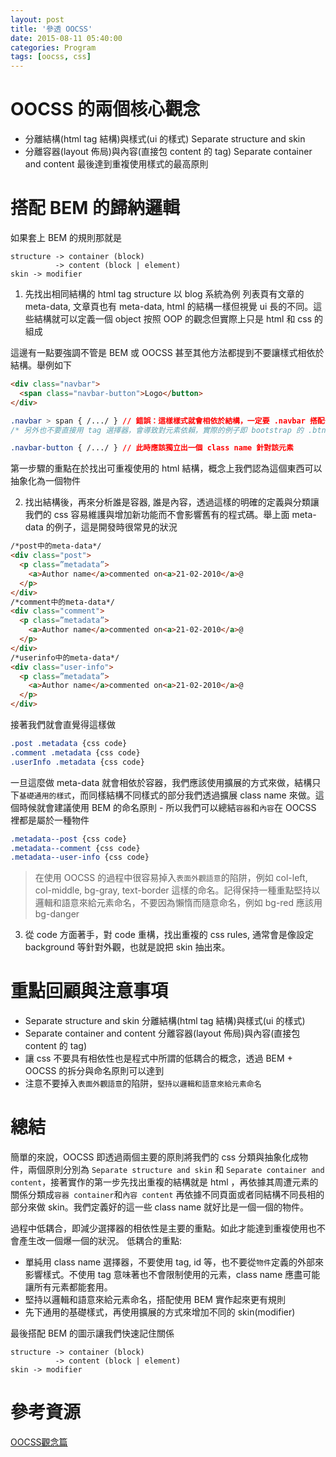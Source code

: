 ```yaml
---
layout: post
title: '參透 OOCSS'
date: 2015-08-11 05:40:00
categories: Program
tags: [oocss, css]
---
```


# OOCSS 的兩個核心觀念

* 分離結構(html tag 結構)與樣式(ui 的樣式)  Separate structure and skin
* 分離容器(layout 佈局)與內容(直接包 content 的 tag) Separate container and content
最後達到重複使用樣式的最高原則
<!--more-->

# 搭配 BEM 的歸納邏輯

如果套上 BEM 的規則那就是

```
structure -> container (block)
          -> content (block | element)
skin -> modifier
```

1. 先找出相同結構的 html tag structure 以 blog 系統為例 列表頁有文章的 meta-data, 文章頁也有 meta-data, html 的結構一樣但視覺 ui 長的不同。這些結構就可以定義一個 object 按照 OOP 的觀念但實際上只是 html 和 css 的組成

這邊有一點要強調不管是 BEM 或 OOCSS 甚至其他方法都提到不要讓樣式相依於結構。舉例如下

~~~html
<div class="navbar">
  <span class="navbar-button">Logo</button>
</div>
~~~

~~~css
.navbar > span { /.../ } // 錯誤：這樣樣式就會相依於結構，一定要 .navbar 搭配子項目 span 才會成立
/* 另外也不要直接用 tag 選擇器，會導致對元素依賴，實際的例子即 bootstrap 的 .btn 可以套用到 a, button 上 */

.navbar-button { /.../ } // 此時應該獨立出一個 class name 針對該元素
~~~

第一步驟的重點在於找出可重複使用的 html 結構，概念上我們認為這個東西可以抽象化為一個物件

2. 找出結構後，再來分析誰是容器, 誰是內容，透過這樣的明確的定義與分類讓我們的 css 容易維護與增加新功能而不會影響舊有的程式碼。舉上面 meta-data 的例子，這是開發時很常見的狀況

~~~html
/*post中的meta-data*/
<div class="post">
  <p class=”metadata”>
    <a>Author name</a>commented on<a>21-02-2010</a>@
  </p>
</div>
/*comment中的meta-data*/
<div class="comment">
  <p class=”metadata”>
    <a>Author name</a>commented on<a>21-02-2010</a>@
  </p>
</div>
/*userinfo中的meta-data*/
<div class="user-info">
  <p class=”metadata”>
    <a>Author name</a>commented on<a>21-02-2010</a>@
  </p>
</div>
~~~

接著我們就會直覺得這樣做

~~~css
.post .metadata {css code}
.comment .metadata {css code}
.userInfo .metadata {css code}
~~~

一旦這麼做 meta-data 就會相依於容器，我們應該使用擴展的方式來做，結構只下`基礎通用的樣式`，而同樣結構不同樣式的部分我們透過擴展 class name 來做。這個時候就會建議使用 BEM 的命名原則 - 所以我們可以總結`容器`和`內容`在 OOCSS 裡都是屬於一種物件

~~~css
.metadata--post {css code}
.metadata--comment {css code}
.metadata--user-info {css code}
~~~

> 在使用 OOCSS 的過程中很容易掉入`表面外觀語意`的陷阱，例如 col-left, col-middle, bg-gray, text-border 這樣的命名。記得保持一種重點堅持以邏輯和語意來給元素命名，不要因為懶惰而隨意命名，例如 bg-red 應該用 bg-danger

3. 從 code 方面著手，對 code 重構，找出重複的 css rules, 通常會是像設定 background 等針對外觀，也就是說把 skin 抽出來。

# 重點回顧與注意事項
* Separate structure and skin 分離結構(html tag 結構)與樣式(ui 的樣式)  
* Separate container and content 分離容器(layout 佈局)與內容(直接包 content 的 tag)
* 讓 css 不要具有相依性也是程式中所謂的低耦合的概念，透過 BEM + OOCSS 的拆分與命名原則可以達到
* 注意不要掉入`表面外觀語意`的陷阱，`堅持以邏輯和語意來給元素命名`

# 總結
簡單的來說，OOCSS 即透過兩個主要的原則將我們的 css 分類與抽象化成物件，兩個原則分別為 `Separate structure and skin` 和 `Separate container and content`，接著實作的第一步先找出重複的結構就是 html ，再依據其周遭元素的關係分類成`容器 container`和`內容 content` 再依據不同頁面或者同結構不同長相的部分來做 skin。我們定義好的這一些 class name 就好比是一個一個的物件。

過程中低耦合，即減少選擇器的相依性是主要的重點。如此才能達到重複使用也不會產生改一個爆一個的狀況。
低耦合的重點:
* 單純用 class name 選擇器，不要使用 tag, id 等，也不要從`物件`定義的外部來影響樣式。不使用 tag 意味著也不會限制使用的元素，class name 應盡可能讓所有元素都能套用。
* 堅持以邏輯和語意來給元素命名，搭配使用 BEM 實作起來更有規則
* 先下通用的基礎樣式，再使用擴展的方式來增加不同的 skin(modifier)

最後搭配 BEM 的圖示讓我們快速記住關係

```
structure -> container (block)
          -> content (block | element)
skin -> modifier
```

# 參考資源
[OOCSS觀念篇](http://www.w3cplus.com/css/oocss-concept)

